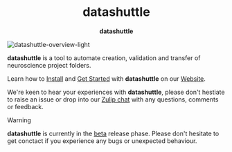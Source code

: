 # <center> **datashuttle** </center>

<p style="text-align:center"> <b>datashuttle</b> </p>

![datashuttle-overview-light](https://github.com/neuroinformatics-unit/datashuttle/assets/55797454/fd96f383-738f-46e8-92c0-686deba5c57a#gh-dark-light-only)

**datashuttle** is a tool to automate creation, validation and transfer of neuroscience project folders.

Learn how to [Install](https://datashuttle.neuroinformatics.dev/pages/how_tos/install.html)
and
[Get Started](https://datashuttle.neuroinformatics.dev/pages/tutorials/getting_started.html)
with **datashuttle** on our
[Website](https://datashuttle.neuroinformatics.dev).

We're keen to hear your experiences with **datashuttle**, please don't hestiate to raise an issue
or drop into our [Zulip chat](https://neuroinformatics.zulipchat.com/#narrow/stream/405999-DataShuttle)  with any questions, comments or feedback.

> [!WARNING]
> **datashuttle** is currently in the [beta](https://en.wikipedia.org/wiki/Software_release_life_cycle#Beta) release phase. Please don't hesitate
> to get conctact if you experience any bugs or unexpected behaviour.
